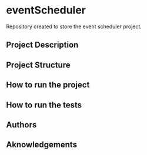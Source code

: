 # eventScheduler
Repository created to store the event scheduler project. 


## Project Description



## Project Structure



## How to run the project


## How to run the tests

## Authors

## Aknowledgements
